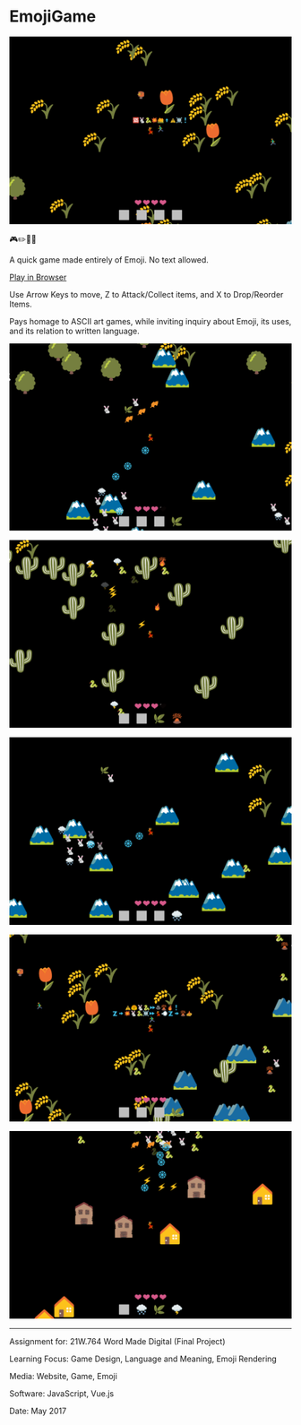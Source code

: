 # EmojiGame

![](EmojiGame1.png)

🎮✏️🚫🔤

A quick game made entirely of Emoji. No text allowed.

[Play in Browser](https://willy-vvu.github.io/EmojiGame)

Use Arrow Keys to move, Z to Attack/Collect items, and X to Drop/Reorder Items.

Pays homage to ASCII art games, while inviting inquiry about Emoji, its uses, and its relation to written language.

![](EmojiGame2.png)

![](EmojiGame3.png)

![](EmojiGame4.png)

![](EmojiGame5.png)

![](EmojiGame6.png)

---

Assignment for: 21W.764 Word Made Digital (Final Project)

Learning Focus: Game Design, Language and Meaning, Emoji Rendering

Media: Website, Game, Emoji

Software: JavaScript, Vue.js

Date: May 2017